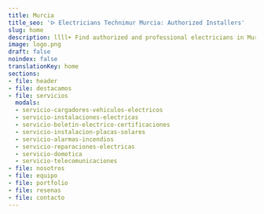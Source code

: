 ```yaml
---
title: Murcia
title_seo: 'ᐅ Electricians Technimur Murcia: Authorized Installers'
slug: home
description: llll➤ Find authorized and professional electricians in Murcia. Services near you for breakdowns, electrical installations and more ✅ Contact now!
image: logo.png
draft: false
noindex: false
translationKey: home
sections:
- file: header
- file: destacamos
- file: servicios
  modals:
  - servicio-cargadores-vehiculos-electricos
  - servicio-instalaciones-electricas
  - servicio-boletin-electrico-certificaciones
  - servicio-instalacion-placas-solares
  - servicio-alarmas-incendios
  - servicio-reparaciones-electricas
  - servicio-domotica
  - servicio-telecomunicaciones
- file: nosotros
- file: equipo
- file: portfolio
- file: resenas
- file: contacto
---
```

